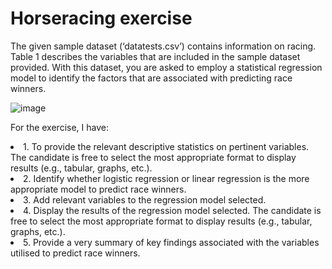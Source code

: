 # Horseracing exercise

The given sample dataset (‘datatests.csv’) contains information on racing. Table 1 describes the variables that are included in the sample dataset provided. With this dataset, you are asked to employ a statistical regression model to identify the factors that are associated with predicting race winners. 


![image](https://user-images.githubusercontent.com/69723856/155848993-a5d5ad4d-cb55-4b6c-9d86-239f5be98ee2.png)

For the exercise, I have:

<li>1.	To provide the relevant descriptive statistics on pertinent variables. The candidate is free to select the most appropriate format to display results (e.g., tabular, graphs, etc.). </li>
<li>2.	Identify whether logistic regression or linear regression is the more appropriate model to predict race winners.</li>
<li>3.	Add relevant variables to the regression model selected.</li>
<li>4.	Display the results of the regression model selected. The candidate is free to select the most appropriate format to display results (e.g., tabular, graphs, etc.).</li>
<li>5.	Provide a very summary of key findings associated with the variables utilised to predict race winners. </li>
